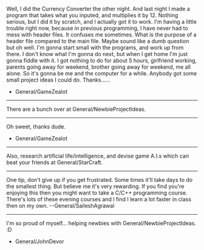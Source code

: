 Well, I did the Currency Converter the other night. And last night I made a program that takes what you inputed, and multiplies it by 12. Nothing serious, but I did it by scratch, and I actually got it to work. I'm having a little trouble right now, because in previous programming, I have never had to mess with header files. It confuses me sometimes. What is the purpose of a header file compared to the main file. Maybe sound like a dumb question but oh well. I'm gonna start small with the programs, and work up from there. I don't know what I'm gonna do next, but when I get home I'm just gonna fiddle with it. I got nothing to do for about 5 hours, girlfriend working, parents going away for weekend, brother going away for weekend, me all alone. So it's gonna be me and the computer for a while. Anybody got some small project ideas I could do. Thanks...... 

- General/GameZealot
----

There are a bunch over at General/NewbieProjectIdeas.

----

Oh sweet, thanks dude. 

- General/GameZealot

----

Also, research artificial life/intelligence, and devise game A.I.s which can beat your friends at General/StarCraft.

----

One tip, don't give up if you get frustrated.  Some times it'll take days to do the smallest thing.  But believe me it's very rewarding.  If you find you're enjoying this then you might want to take a C/C++ programming course.  There's lots of these evening courses and I find I learn a lot faster in class then on my own. --General/SaileshAgrawal

----

I'm so proud of myself... helping newbies with General/NewbieProjectIdeas. :D

- General/JohnDevor